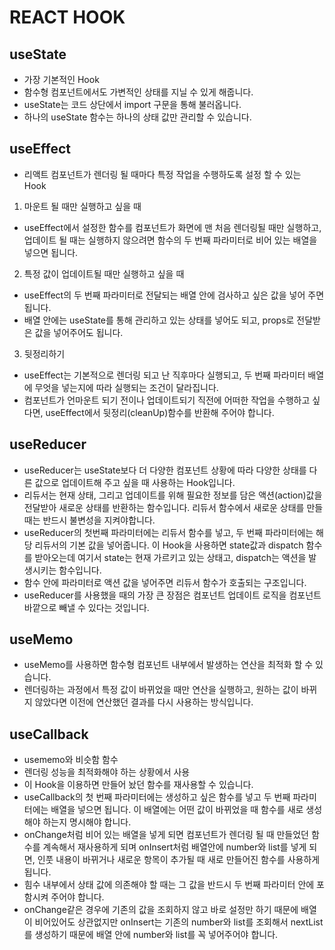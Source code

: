 # REACT HOOK

## useState

- 가장 기본적인 Hook
- 함수형 컴포넌트에서도 가변적인 상태를 지닐 수 있게 해줍니다.
- useState는 코드 상단에서 import 구문을 통해 불러옵니다.
- 하나의 useState 함수는 하나의 상태 값만 관리할 수 있습니다.

## useEffect

- 리액트 컴포넌트가 렌더링 될 때마다 특정 작업을 수행하도록 설정 할 수 있는 Hook

1. 마운트 될 때만 실행하고 싶을 때

- useEffect에서 설정한 함수를 컴포넌트가 화면에 맨 처음 렌더링될 때만 실행하고, 업데이트 될 때는 실행하지 않으려면 함수의 두 번째 파라미터로 비어 있는 배열을 넣으면 됩니다.

2. 특정 값이 업데이트될 때만 실행하고 싶을 때

- useEffect의 두 번째 파라미터로 전달되는 배열 안에 검사하고 싶은 값을 넣어 주면 됩니다.
- 배열 안에는 useState를 통해 관리하고 있는 상태를 넣어도 되고, props로 전달받은 값을 넣어주어도 됩니다.

3. 뒷정리하기

- useEffect는 기본적으로 렌더링 되고 난 직후마다 실행되고, 두 번째 파라미터 배열에 무엇을 넣는지에 따라 실행되는 조건이 달라집니다.
- 컴포넌트가 언마운트 되기 전이나 업데이트되기 직전에 어떠한 작업을 수행하고 싶다면, useEffect에서 뒷정리(cleanUp)함수를 반환해 주어야 합니다.

## useReducer

- useReducer는 useState보다 더 다양한 컴포넌트 상황에 따라 다양한 상태를 다른 값으로 업데이트해 주고 싶을 때 사용하는 Hook입니다.
- 리듀서는 현재 상태, 그리고 업데이트를 위해 필요한 정보를 담은 액션(action)값을 전달받아 새로운 상태를 반환하는 함수입니다. 리듀서 함수에서 새로운 상태를 만들 때는 반드시 불변성을 지켜야합니다.
- useReducer의 첫번째 파라미터에는 리듀서 함수를 넣고, 두 번째 파라미터에는 해당 리듀서의 기본 값을 넣어줍니다. 이 Hook을 사용하면 state값과 dispatch 함수를 받아오는데 여기서 state는 현재 가르키고 있는 상태고, dispatch는 액션을 발생시키는 함수입니다.
- 함수 안에 파라미터로 액션 값을 넣어주면 리듀서 함수가 호출되는 구조입니다.
- useReducer를 사용했을 때의 가장 큰 장점은 컴포넌트 업데이트 로직을 컴포넌트 바깥으로 빼낼 수 있다는 것입니다.

## useMemo

- useMemo를 사용하면 함수형 컴포넌트 내부에서 발생하는 연산을 최적화 할 수 있습니다.
- 렌더링하는 과정에서 특정 값이 바뀌었을 때만 연산을 실행하고, 원하는 값이 바뀌지 않았다면 이전에 연산했던 결과를 다시 사용하는 방식입니다.

## useCallback

- usememo와 비슷함 함수
- 렌더링 성능을 최적화해야 하는 상황에서 사용
- 이 Hook을 이용하면 만들어 놨던 함수를 재사용할 수 있습니다.
- useCallback의 첫 번째 파라미터에는 생성하고 싶은 함수를 넣고 두 번째 파라미터에는 배열을 넣으면 됩니다. 이 배열에는 어떤 값이 바뀌었을 때 함수를 새로 생성해야 하는지 명시해야 합니다.
- onChange처럼 비어 있는 배열을 넣게 되면 컴포넌트가 렌더링 될 때 만들었던 함수를 계속해서 재사용하게 되며 onInsert처럼 배열안에 number와 list를 넣게 되면, 인풋 내용이 바뀌거나 새로운 항목이 추가될 때 새로 만들어진 함수를 사용하게 됩니다.
- 힘수 내부에서 상태 값에 의존해야 할 때는 그 값을 반드시 두 번째 파라미터 안에 포함시켜 주어야 합니다. 
- onChange같은 경우에 기존의 값을 조회하지 않고 바로 설정만 하기 때문에 배열이 비어있어도 상관없지만 onInsert는 기존의 number와 list를 조회해서 nextList를 생성하기 때문에 배열 안에 number와 list를 꼭 넣어주어야 합니다.
